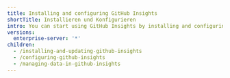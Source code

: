 ```yaml
---
title: Installing and configuring GitHub Insights
shortTitle: Installieren und Konfigurieren
intro: You can start using GitHub Insights by installing and configuring the application.
versions:
  enterprise-server: '*'
children:
  - /installing-and-updating-github-insights
  - /configuring-github-insights
  - /managing-data-in-github-insights
---
```


